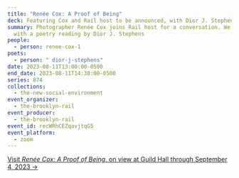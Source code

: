 ```yaml
---
title: "Renée Cox: A Proof of Being"
deck: Featuring Cox and Rail host to be announced, with Dior J. Stephens
summary: Photographer Renée Cox joins Rail host for a conversation. We conclude
  with a poetry reading by Dior J. Stephens
people:
  - person: renee-cox-1
poets:
  - person: " dior-j-stephens"
date: 2023-08-11T13:00:00-0500
end_date: 2023-08-11T14:30:00-0500
series: 874
collections:
  - the-new-social-environment
event_organizer:
  - the-brooklyn-rail
event_producer:
  - the-brooklyn-rail
event_id: recWRhCEZqavjtqG5
event_platform:
  - zoom
---
```

[V﻿isit *Renée Cox: A Proof of Being*, on view at Guild Hall through September 4, 2023 →](https://www.guildhall.org/events/reneecoxaproofofbeing/)